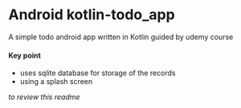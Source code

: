# Android kotlin-todo_app

A simple todo android app written in Kotlin guided by udemy course

#### Key point

- uses sqlite database for storage of the records
- using a splash screen

_to review this readme_
